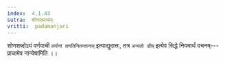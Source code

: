 ```yaml
---
index:  4.1.43
sutra:  शोणात्प्राचाम्
vritti:  padamanjari
---
```


शोणशब्दोऽयं वर्णवाची `वर्णानां तणतिनितन्तानाम्` इत्याद्युदात्तः, तत्र `अन्यतो ङीष्` इत्येव सिद्धे नियमार्थं वचनम्---प्राचामेव नान्येषामिति ।।
